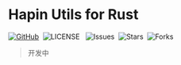 # Hapin Utils for Rust

[![GitHub](https://img.shields.io/badge/GtHub-hapin--utils--rs-lightgrey)](https://github.com/ha-pin/hapin-utils-rs)&nbsp;
![LICENSE](https://img.shields.io/github/license/ha-pin/hapin-utils-rs) &nbsp;
![Issues](https://img.shields.io/github/issues/ha-pin/hapin-utils-rs)&nbsp;
![Stars](https://img.shields.io/github/stars/ha-pin/hapin-utils-rs)&nbsp;
![Forks](https://img.shields.io/github/forks/ha-pin/hapin-utils-rs)

> 开发中
